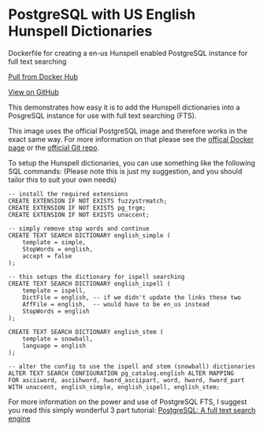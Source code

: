 # PostgreSQL with US English Hunspell Dictionaries
Dockerfile for creating a en-us Hunspell enabled PostgreSQL instance for full text searching

[Pull from Docker Hub](https://hub.docker.com/r/tecktron/postgresql-hunspell-en-us/)

[View on GitHub](https://github.com/Tecktron/docker-PostgreSQL-Hunspell)

This demonstrates how easy it is to add the Hunspell dictionaries into a PosgreSQL instance for use with full text searching (FTS).

This image uses the official PostgreSQL image and therefore works in the exact same way. For more information on that please see the [offical Docker page](https://hub.docker.com/_/postgres/) or the [official Git repo](https://github.com/docker-library/postgres).

To setup the Hunspell dictionaries, you can use something like the following SQL commands:
(Please note this is just my suggestion, and you should tailor this to suit your own needs) 

```
-- install the required extensions
CREATE EXTENSION IF NOT EXISTS fuzzystrmatch;
CREATE EXTENSION IF NOT EXISTS pg_trgm;
CREATE EXTENSION IF NOT EXISTS unaccent;

-- simply remove stop words and continue
CREATE TEXT SEARCH DICTIONARY english_simple (
	template = simple,
	StopWords = english,
	accept = false
);

-- this setups the dictionary for ispell searching
CREATE TEXT SEARCH DICTIONARY english_ispell (
	template = ispell,
	DictFile = english, -- if we didn't update the links these two
	AffFile = english,  -- would have to be en_us instead
	StopWords = english
);

CREATE TEXT SEARCH DICTIONARY english_stem (
	template = snowball,
	language = english
);

-- alter the config to use the ispell and stem (snowball) dictionaries
ALTER TEXT SEARCH CONFIGURATION	pg_catalog.english ALTER MAPPING
FOR asciiword, asciihword, hword_asciipart, word, hword, hword_part
WITH unaccent, english_simple, english_ispell, english_stem;
```


For more information on the power and use of PostgreSQL FTS, I suggest you read this simply wonderful 3 part tutorial: [PostgreSQL: A full text search engine](http://shisaa.jp/postset/postgresql-full-text-search-part-1.html)


